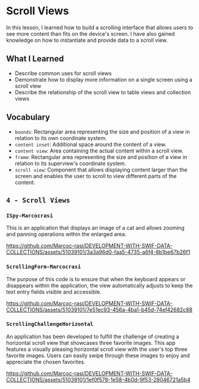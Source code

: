 # Scroll Views

In this lesson, I learned how to build a scrolling interface that allows users to see more content than fits on the device's screen. I have also gained knowledge on how to instantiate and provide data to a scroll view.


## What I Learned

- Describe common uses for scroll views
- Demonstrate how to display more information on a single screen using a scroll view
- Describe the relationship of the scroll view to table views and collection views


## Vocabulary
- `bounds`: Rectangular area representing the size and position of a view in relation to its own coordinate system.
- `content inset`: Additional space around the content of a view.
- `content view`: Area containing the actual content within a scroll view.
- `frame`: Rectangular area representing the size and position of a view in relation to its superview's coordinate system.
- `scroll view`: Component that allows displaying content larger than the screen and enables the user to scroll to view different parts of the content.

## `4 - Scroll Views`

### `ISpy-Marcocrasi`

This is an application that displays an image of a cat and allows zooming and panning operations within the enlarged area.

https://github.com/Marcoc-rasi/DEVELOPMENT-WITH-SWIF-DATA-COLLECTIONS/assets/51039101/3a3a96d0-faa5-4735-a6f4-8b1be67b26f1


### `ScrollingForm-Marcocrasi`

The purpose of this code is to ensure that when the keyboard appears or disappears within the application, the view automatically adjusts to keep the text entry fields visible and accessible.

https://github.com/Marcoc-rasi/DEVELOPMENT-WITH-SWIF-DATA-COLLECTIONS/assets/51039101/7e51ec93-456a-4ba1-b45d-74ef42682c88

### `ScrollingChallengeHorizontal`

An application has been developed to fulfill the challenge of creating a horizontal scroll view that showcases three favorite images. This app features a visually pleasing horizontal scroll view with the user's top three favorite images. Users can easily swipe through these images to enjoy and appreciate the chosen favorites. 

https://github.com/Marcoc-rasi/DEVELOPMENT-WITH-SWIF-DATA-COLLECTIONS/assets/51039101/1ef0f578-1e58-4b0d-9f53-28046721a5b4
